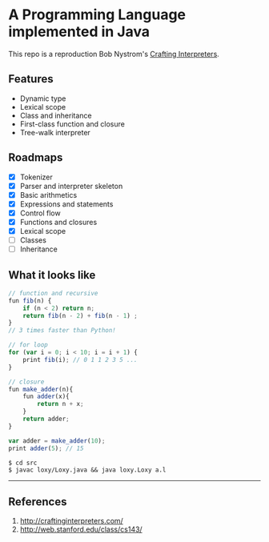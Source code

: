 A Programming Language implemented in Java
=======================
This repo is a reproduction Bob Nystrom's [Crafting Interpreters](http://craftinginterpreters.com/).

Features
--------
- Dynamic type
- Lexical scope
- Class and inheritance
- First-class function and closure
- Tree-walk interpreter

Roadmaps
--------
- [x] Tokenizer
- [x] Parser and interpreter skeleton
- [x] Basic arithmetics
- [x] Expressions and statements
- [x] Control flow
- [x] Functions and closures
- [x] Lexical scope
- [ ] Classes
- [ ] Inheritance

What it looks like
------------------
```javascript
// function and recursive
fun fib(n) {
    if (n < 2) return n;
    return fib(n - 2) + fib(n - 1) ;
}
// 3 times faster than Python!

// for loop
for (var i = 0; i < 10; i = i + 1) {
    print fib(i); // 0 1 1 2 3 5 ...
}

// closure
fun make_adder(n){
    fun adder(x){
        return n + x;
    }
    return adder;
}

var adder = make_adder(10);
print adder(5); // 15
```
    $ cd src
    $ javac loxy/Loxy.java && java loxy.Loxy a.l
----


References
---------
1. http://craftinginterpreters.com/
2. http://web.stanford.edu/class/cs143/